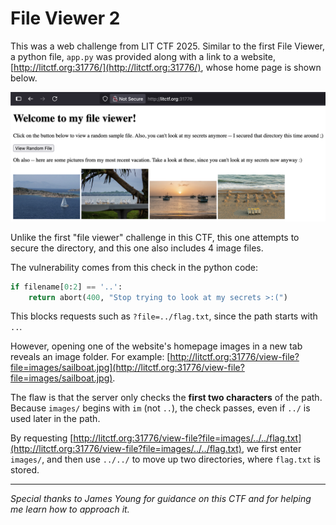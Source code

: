 # File Viewer 2

This was a web challenge from LIT CTF 2025. Similar to the first File Viewer, a python file, `app.py` was provided along with a link to a website, [http://litctf.org:31776/](http://litctf.org:31776/), whose home page is shown below.

![Website Home Page](images/LIT-File-Viewer-2-WebsiteHome.png)

Unlike the first "file viewer" challenge in this CTF, this one attempts to secure the directory, and this one also includes 4 image files. 

The vulnerability comes from this check in the python code:
```python
if filename[0:2] == '..':
    return abort(400, "Stop trying to look at my secrets >:(")
```

This blocks requests such as `?file=../flag.txt`, since the path starts with `..`.

However, opening one of the website's homepage images in a new tab reveals an image folder. For example: [http://litctf.org:31776/view-file?file=images/sailboat.jpg](http://litctf.org:31776/view-file?file=images/sailboat.jpg).

The flaw is that the server only checks the __first two characters__ of the path. Because `images/` begins with `im` (not `..`), the check passes, even if `../` is used later in the path.

By requesting [http://litctf.org:31776/view-file?file=images/../../flag.txt](http://litctf.org:31776/view-file?file=images/../../flag.txt), we first enter `images/`, and then use `../../` to move up two directories, where `flag.txt` is stored. 

---
_Special thanks to James Young for guidance on this CTF and for helping me learn how to approach it._